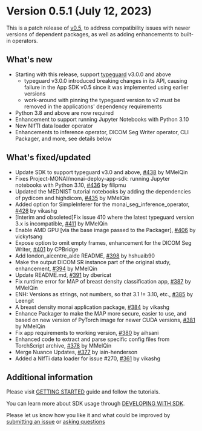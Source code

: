 # Version 0.5.1 (July 12, 2023)

This is a patch release of [v0.5](https://docs.monai.io/projects/monai-deploy-app-sdk/en/stable/release_notes/v0.5.0.html#), to address compatibility
issues with newer versions of dependent packages, as well as adding enhancements to built-in operators.

## What's new

- Starting with this release, support [typeguard](https://typeguard.readthedocs.io/en/latest/) v3.0.0 and above
    - typeguard v3.0.0 introduced breaking changes in its API, causing failure in the App SDK v0.5 since it was implemented using earlier versions
    - work-around with pinning the typeguard version to v2 must be removed in the applications' dependency requirements
- Python 3.8 and above are now required
- Enhancement to support running Jupyter Notebooks with Python 3.10
- New NIfTI data loader operator
- Enhancements to inference operator, DICOM Seg Writer operator, CLI Packager, and more, see details below

## What's fixed/updated

- Update SDK to support typeguard v3.0 and above, [#438](https://github.com/Project-MONAI/monai-deploy-app-sdk/pull/438) by MMelQin
- Fixes Project-MONAI/monai-deploy-app-sdk: running Jupyter notebooks with Python 3.10, [#436](https://github.com/Project-MONAI/monai-deploy-app-sdk/pull/436) by filipmu
- Updated the MEDNIST tutorial notebooks by adding the dependencies of pydicom and highdicom, [#435](https://github.com/Project-MONAI/monai-deploy-app-sdk/pull/435) by MMelQin
- Added option for SimpleInferer for the monai_seg_inference_operator, [#428](https://github.com/Project-MONAI/monai-deploy-app-sdk/pull/428) by vikashg
- [Interim and obsoleted]Fix issue 410 where the latest typeguard version 3.x is incompatible, [#411](https://github.com/Project-MONAI/monai-deploy-app-sdk/pull/411) by MMelQin
- Enable AMD GPU [via the base image passed to the Packager], [#406](https://github.com/Project-MONAI/monai-deploy-app-sdk/pull/406) by vickytsang
- Expose option to omit empty frames, enhancement for the DICOM Seg Writer, [#401](https://github.com/Project-MONAI/monai-deploy-app-sdk/pull/401) by CPBridge
- Add london_aicentre_aide README, [#398](https://github.com/Project-MONAI/monai-deploy-app-sdk/pull/398) by hshuaib90
- Make the output DICOM SR instance part of the original study, enhancement, [#394](https://github.com/Project-MONAI/monai-deploy-app-sdk/pull/394) by MMelQin
- Update README.md, [#391](https://github.com/Project-MONAI/monai-deploy-app-sdk/pull/391) by dbericat
- Fix runtime error for MAP of breast density classification app, [#387](https://github.com/Project-MONAI/monai-deploy-app-sdk/pull/387) by MMelQin
- ENH: Versions as strings, not numbers, so that 3.1 != 3.10, etc., [#385](https://github.com/Project-MONAI/monai-deploy-app-sdk/pull/385) by Leengit
- A breast density monai application package, [#384](https://github.com/Project-MONAI/monai-deploy-app-sdk/pull/384) by vikashg
- Enhance Packager to make the MAP more secure, easier to use, and based on new version of PyTorch image for newer CUDA versions, [#381](https://github.com/Project-MONAI/monai-deploy-app-sdk/pull/381) by MMelQin
- Fix app requirements to working version, [#380](https://github.com/Project-MONAI/monai-deploy-app-sdk/pull/380) by aihsani
- Enhanced code to extract and parse specific config files from TorchScript archive, [#378](https://github.com/Project-MONAI/monai-deploy-app-sdk/pull/378) by MMelQin
- Merge Nuance Updates, [#377](https://github.com/Project-MONAI/monai-deploy-app-sdk/pull/377) by iain-henderson
- Added a NIfTi data loader for issue #270, [#361](https://github.com/Project-MONAI/monai-deploy-app-sdk/pull/361) by vikashg

## Additional information
Please visit [GETTING STARTED](/getting_started/index) guide and follow the tutorials.

You can learn more about SDK usage through [DEVELOPING WITH SDK](/developing_with_sdk/index).

Please let us know how you like it and what could be improved by [submitting an issue](https://github.com/Project-MONAI/monai-deploy-app-sdk/issues/new/choose) or [asking questions](https://github.com/Project-MONAI/monai-deploy-app-sdk/discussions)